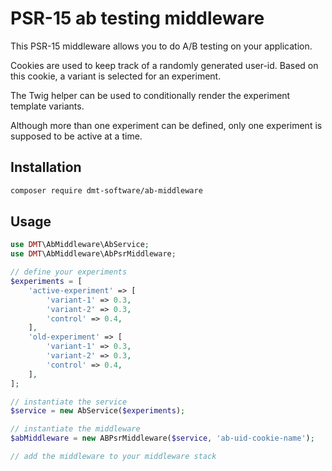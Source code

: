 # PSR-15 ab testing middleware

This PSR-15 middleware allows you to do A/B testing on your application.

Cookies are used to keep track of a randomly generated user-id. Based on this cookie, a variant is selected for an experiment.

The Twig helper can be used to conditionally render the experiment template variants.

Although more than one experiment can be defined, only one experiment is supposed to be active at a time.

## Installation

```bash
composer require dmt-software/ab-middleware
```

## Usage

```php
use DMT\AbMiddleware\AbService;
use DMT\AbMiddleware\AbPsrMiddleware;

// define your experiments
$experiments = [
    'active-experiment' => [
        'variant-1' => 0.3,
        'variant-2' => 0.3,
        'control' => 0.4,
    ],
    'old-experiment' => [
        'variant-1' => 0.3,
        'variant-2' => 0.3,
        'control' => 0.4,
    ],
];

// instantiate the service
$service = new AbService($experiments);

// instantiate the middleware
$abMiddleware = new ABPsrMiddleware($service, 'ab-uid-cookie-name');

// add the middleware to your middleware stack
```
